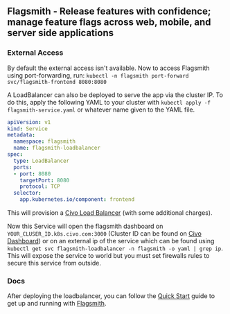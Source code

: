 ## Flagsmith - Release features with confidence; manage feature flags across web, mobile, and server side applications

### External Access

By default the external access isn't available.
Now to access Flagsmith using port-forwarding, run:
`kubectl -n flagsmith port-forward svc/flagsmith-frontend 8080:8080`

A LoadBalancer can also be deployed to serve the app via the cluster IP.
To do this, apply the following YAML to your cluster with `kubectl apply -f flagsmith-service.yaml` 
or whatever name given to the YAML file.

```yaml
apiVersion: v1
kind: Service
metadata:
  namespace: flagsmith
  name: flagsmith-loadbalancer
spec:
  type: LoadBalancer
  ports:
  - port: 8080
    targetPort: 8080
    protocol: TCP
  selector:
    app.kubernetes.io/component: frontend
```

This will provision a [Civo Load Balancer](https://www.civo.com/load-balancers) (with some additional charges).

Now this Service will open the flagsmith dashboard on `YOUR_CLUSER_ID.k8s.civo.com:3000` (Cluster ID can be found on [Civo Dashboard](https://dashboard.civo.com/)) or on an external ip of the service which can be found using 
`kubectl get svc flagsmith-loadbalancer -n flagsmith -o yaml | grep ip`. This will expose the service to world but you must set firewalls rules to secure this service from outside.

### Docs

After deploying the loadbalancer, you can follow the [Quick Start](https://docs.flagsmith.com/quickstart) guide to get up and running with [Flagsmith](https://www.flagsmith.com/).
